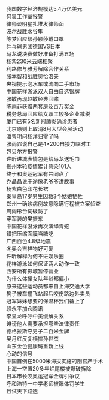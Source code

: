 我国数字经济规模达5.4万亿美元  
何炅工作室报警  
律师谈明星扎堆发律师函  
波尔战胜水谷隼  
陈梦回应帮孙颖莎戴口罩  
乒乓球男团德国VS日本  
马龙说决赛做好准备打满五场  
杨紫230米云端相聚  
利路修与雅芳解除合作关系  
张本智和战胜奥恰洛夫  
央视提示泡水车或流向二手市场  
中国花样游泳双人自由自选银牌  
张敏再现赵敏经典回眸  
陈雨菲获赠两套房及百万奖金  
税务总局回应给女职工较多企业减税  
厦门已有5名新冠肺炎确诊患者  
北京原则上取消8月大型会展活动  
潘粤明问杨洋归零了吗  
张雨霏说自己是4×200自接力临时工  
包贝尔方报警  
许昕进城表情包是给马龙送毛巾  
郑州本轮疫情累计感染101人  
终于和奥运冠军有共同点了  
乔晶晶说于途像老爷爷讲故事  
杨紫白色印花长裙  
秦皇岛17岁男生因救3个姑娘牺牲  
郑州一确诊病例故意隐瞒行程被立案侦查  
周雨彤台词破防了  
穿军装的樊振东  
中国花样游泳再次演绎青蛇  
错把压缩面膜当糖吃  
广西百色4.8级地震  
冬奥会吉祥物好可爱  
许昕解释为何不进娱乐圈  
花样游泳如何保证两人动作一致  
西安所有影城暂停营业  
为什么体操女队年龄都偏小  
原来这些运动员都来自上海交通大学  
狗子被车撞飞站起后咬伤路边外卖员  
冠军妹妹想要的保温杯我们备上了  
段永平加仓腾讯  
李显龙呼吁中美缓解关系  
诽谤他人需要承担哪些法律责任  
德格拉斯夺男子二百米金牌  
吴月红反复横摔孙世杰  
山东金色健康码重新上线  
心动的信号  
中国首例在5000米海拔实施的剖宫产手术  
上海一空置20多年烂尾楼被爆破拆除  
日本市长咬奥运冠军金牌引争议  
呼和浩特一中学老师被曝体罚学生  
且试天下路透  
